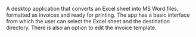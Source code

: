 A desktop application that converts an Excel sheet into MS Word files, formatted as invoices and ready for printing. The app has а basic interface from which the user can select the Excel sheet and the destination directory. There is also an option to edit the invoice template.
